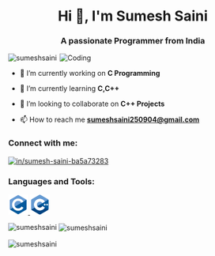 <h1 align="center">Hi 👋, I'm Sumesh Saini</h1>
<h3 align="center">A passionate Programmer from India</h3>
<img align="right" alt="Coding" width="400" src="https://camo.githubusercontent.com/cae12fddd9d6982901d82580bdf321d81fb299141098ca1c2d4891870827bf17/68747470733a2f2f6d69726f2e6d656469756d2e636f6d2f6d61782f313336302f302a37513379765349765f7430696f4a2d5a2e676966">

<p align="left"> <img src="https://komarev.com/ghpvc/?username=sumeshsaini&label=Profile%20views&color=0e75b6&style=flat" alt="sumeshsaini" /> </p>

- 🔭 I’m currently working on **C Programming**

- 🌱 I’m currently learning **C,C++**

- 👯 I’m looking to collaborate on **C++ Projects**

- 📫 How to reach me **sumeshsaini250904@gmail.com**

<h3 align="left">Connect with me:</h3>
<p align="left">
<a href="https://linkedin.com/in/in/sumesh-saini-ba5a73283" target="blank"><img align="center" src="https://raw.githubusercontent.com/rahuldkjain/github-profile-readme-generator/master/src/images/icons/Social/linked-in-alt.svg" alt="in/sumesh-saini-ba5a73283" height="30" width="40" /></a>
</p>

<h3 align="left">Languages and Tools:</h3>
<p align="left"> <a href="https://www.cprogramming.com/" target="_blank" rel="noreferrer"> <img src="https://raw.githubusercontent.com/devicons/devicon/master/icons/c/c-original.svg" alt="c" width="40" height="40"/> </a> <a href="https://www.w3schools.com/cpp/" target="_blank" rel="noreferrer"> <img src="https://raw.githubusercontent.com/devicons/devicon/master/icons/cplusplus/cplusplus-original.svg" alt="cplusplus" width="40" height="40"/> </a> </p>

<p><img align="left" src="https://github-readme-stats.vercel.app/api/top-langs?username=sumeshsaini&show_icons=true&locale=en&layout=compact" alt="sumeshsaini" /></p>

<p>&nbsp;<img align="center" src="https://github-readme-stats.vercel.app/api?username=sumeshsaini&show_icons=true&locale=en" alt="sumeshsaini" /></p>

<p><img align="center" src="https://github-readme-streak-stats.herokuapp.com/?user=sumeshsaini&" alt="sumeshsaini" /></p>


